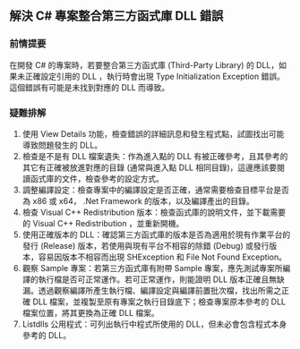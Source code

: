 ## 解決 C# 專案整合第三方函式庫 DLL 錯誤

### 前情提要

在開發 C# 的專案時，若要整合第三方函式庫 (Third-Party Library) 的 DLL，如果未正確設定引用的 DLL ，執行時會出現 Type Initialization Exception 錯誤。這個錯誤有可能是未找到對應的 DLL 而導致。

### 疑難排解

1. 使用 View Details 功能，檢查錯誤的詳細訊息和發生程式點，試圖找出可能導致問題發生的 DLL。
2. 檢查是不是有 DLL 檔案遺失：作為進入點的 DLL 有被正確參考，且其參考的其它有正確被放進對應的目錄 (通常與進入點 DLL 相同目錄)，這邊應該要閱讀函式庫的文件，檢查參考的設定方式。
3. 調整編譯設定：檢查專案中的編譯設定是否正確，通常需要檢查目標平台是否為 x86 或 x64， .Net Framework 的版本，以及編譯產出的目錄。
4. 檢查 Visual C++ Redistribution 版本：檢查函式庫的說明文件，並下載需要的 Visual C++ Redistribution ，並重新開機。
5. 使用正確版本的 DLL：確認第三方函式庫的版本是否為適用於現有作業平台的發行 (Release) 版本，若使用與現有平台不相容的除錯 (Debug) 或發行版本，容易因版本不相容而出現 SHException 和 File Not Found Exception。
6. 觀察 Sample 專案：若第三方函式庫有附帶 Sample 專案，應先測試專案所編譯的執行檔是否可正常運作。若可正常運作，則能證明 DLL 版本正確且無缺漏。透過觀察編譯所產生執行檔、編譯設定與編譯前置批次檔，找出所需之正確 DLL 檔案，並複製至原有專案之執行目錄底下；檢查專案原本參考的 DLL 檔案位置，將其更換為正確 DLL 檔案。
7. Listdlls 公用程式：可列出執行中程式所使用的 DLL，但未必會包含程式本身參考的 DLL。